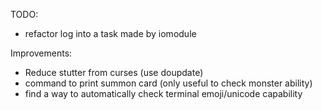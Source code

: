 TODO:
- refactor log into a task made by iomodule

Improvements:
- Reduce stutter from curses (use doupdate)
- command to print summon card (only useful to check monster
ability)
- find a way to automatically check terminal emoji/unicode
capability
